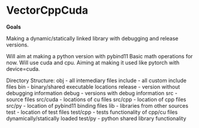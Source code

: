 # VectorCppCuda

**Goals**

Making a dynamic/statically linked library with debugging and release versions.

Will aim at making a python version with pybind11
Basic math operations for now.
Will use cuda and cpu. 
Aiming at making it used like pytorch with device=cuda.


Directory Structure:
obj -  all intemediary files
include - all custom include files
bin - binary/shared executable locations
    release - version without debugging information
    debug - versions with debug information
src - source files
    src/cuda - locations of cu files
    src/cpp - location of cpp files
    src/py - location of pybind11 binding files
lib - libraries from other sources
test - location of test files
    test/cpp - tests functionality of cpp/cu files dynamically/statically loaded
    test/py - python shared library functionality